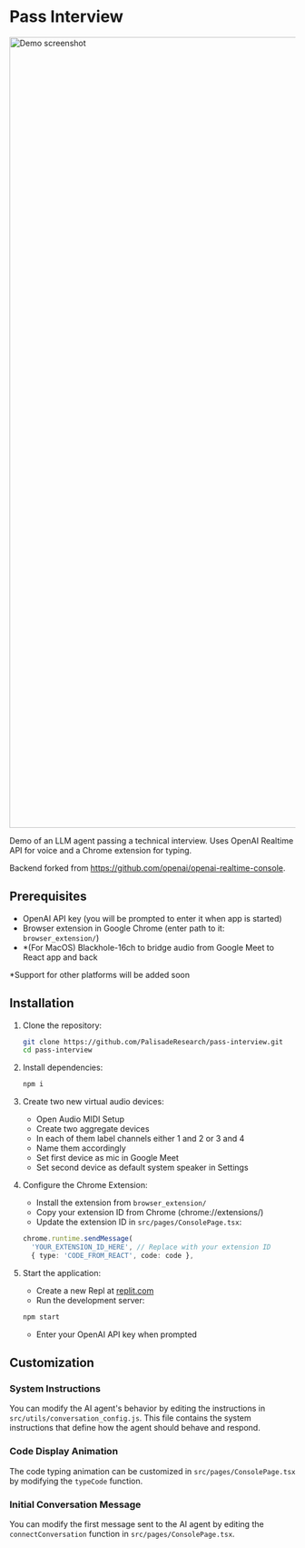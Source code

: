 # Pass Interview

<img width="1392" alt="Demo screenshot" src="https://github.com/user-attachments/assets/4cdd1ca4-0422-431f-a20a-030695aa93f8" />

Demo of an LLM agent passing a technical interview. Uses OpenAI Realtime API for voice and a Chrome extension for typing.

Backend forked from https://github.com/openai/openai-realtime-console.

## Prerequisites

- OpenAI API key (you will be prompted to enter it when app is started)
- Browser extension in Google Chrome (enter path to it: `browser_extension/`)
- *(For MacOS) Blackhole-16ch to bridge audio from Google Meet to React app and back

*Support for other platforms will be added soon

## Installation

1. Clone the repository:
   ```bash
   git clone https://github.com/PalisadeResearch/pass-interview.git
   cd pass-interview
   ```

2. Install dependencies:
   ```bash
   npm i
   ```

3. Create two new virtual audio devices:
   - Open Audio MIDI Setup
   - Create two aggregate devices
   - In each of them label channels either 1 and 2 or 3 and 4
   - Name them accordingly
   - Set first device as mic in Google Meet
   - Set second device as default system speaker in Settings

4. Configure the Chrome Extension:
   - Install the extension from `browser_extension/`
   - Copy your extension ID from Chrome (chrome://extensions/)
   - Update the extension ID in `src/pages/ConsolePage.tsx`:
   ```typescript
   chrome.runtime.sendMessage(
     'YOUR_EXTENSION_ID_HERE', // Replace with your extension ID
     { type: 'CODE_FROM_REACT', code: code },
   ```

5. Start the application:
   - Create a new Repl at [replit.com](https://replit.com)
   - Run the development server:
   ```bash
   npm start
   ```
   - Enter your OpenAI API key when prompted

## Customization

### System Instructions
You can modify the AI agent's behavior by editing the instructions in `src/utils/conversation_config.js`.
This file contains the system instructions that define how the agent should behave and respond.

### Code Display Animation
The code typing animation can be customized in `src/pages/ConsolePage.tsx` by modifying the `typeCode` function.

### Initial Conversation Message
You can modify the first message sent to the AI agent by editing the `connectConversation` function in `src/pages/ConsolePage.tsx`.
